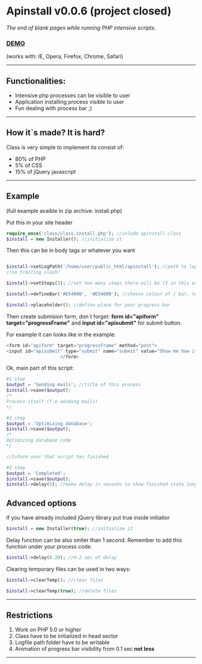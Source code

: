# Apinstall v0.0.6 (project closed) #


_The end of blank pages while running PHP intensive scripts._


### [DEMO](http://alfatech.org.pl/ap_demo/install.php) ###
(works with: IE, Opera, Firefox, Chrome, Safari)


---


## Functionalities: ##

  * Intensive php processes can be visible to user
  * Application installing process visible to user
  * Fun dealing with process bar ;)


---


## How it`s made? It is hard? ##

Class is very simple to implement its consist of:

  * 80% of PHP
  * 5% of CSS
  * 15% of jQuery javascript


---


## Example ##
(full example avaible in zip archive: install.php)


Put this in your site header 


```php
require_once('class/class.install.php'); //inlude apinstall class  
$install = new Installer(); //initialize it
```

Then this can be in body tags or whatever you want

```php

$install->setLogPath('/home/user/public_html/apinstall'); //path to logfile
//no trailing slash!

$install->setSteps(3); //set how many steps there will be (3 in this example)

$install->defineBar('#E54000', '#E54000'); //choose colour of ( bar, text)

$install->placeholder(); //define place for your progress bar
```

Then create submision form, don`t forget: **form id="apiform" target="progressFrame"** and
**input id="apisubmit"** for submit button.

For example it can looks like in the example:

```php
<form id="apiform" target="progressFrame" method="post">
<input id="apisubmit" type="submit" name="submit" value="Show me how it works!"> 
					</form>
```


Ok, main part of this script:

```php
#1 step
$output = 'Sending mails'; //title of this process
$install->save($output);
/*
Process itself (f.e sending mails)
*/

#2 step
$output = 'Optimizing database';
$install->save($output);
/*
Optimizing database code
*/

//Inform user that script has finished

#3 step
$output = 'Completed';
$install->save($output);
$install->delay(5); //make delay in seconds to show finished state longer.

```


## Advanced options ##


If you have already included jQuery library put true inside initiatior  

```php
$install = new Installer(true); //initialize it
```


Delay function can be also smller than 1 second.
Remember to add this function under your process code.  

```php
$install->delay(0.20); //0.2 sec of delay
```

Clearing temporary files can be used in two ways:  

```php
$install->clearTemp(); //clear files

$install->clearTemp(true); //delete files
```

---


## Restrictions ##

  1. Work on PHP 5.0 or higher  
  1. Class have to be initialized in head sector  
  1. Logfile path folder have to be writable  
  1. Animation of progress bar visibility from 0.1 sec **not less**  


---




